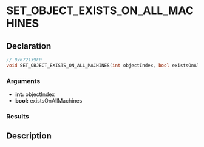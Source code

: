 # SET_OBJECT_EXISTS_ON_ALL_MACHINES

## Declaration
```cpp
// 0x672139F0
void SET_OBJECT_EXISTS_ON_ALL_MACHINES(int objectIndex, bool existsOnAllMachines);
```

### Arguments
- **int:** objectIndex
- **bool:** existsOnAllMachines

### Results

## Description
